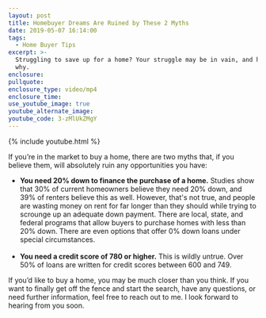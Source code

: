 ```yaml
---
layout: post
title: Homebuyer Dreams Are Ruined by These 2 Myths
date: 2019-05-07 16:14:00
tags:
  - Home Buyer Tips
excerpt: >-
  Struggling to save up for a home? Your struggle may be in vain, and here’s
  why.
enclosure:
pullquote:
enclosure_type: video/mp4
enclosure_time:
use_youtube_image: true
youtube_alternate_image:
youtube_code: 3-zMlUkZMgY
---
```


{% include youtube.html %}

If you’re in the market to buy a home, there are two myths that, if you believe them, will absolutely ruin any opportunities you have:

* **You need 20% down to finance the purchase of a home.** Studies show that 30% of current homeowners believe they need 20% down, and 39% of renters believe this as well. However, that's not true, and people are wasting money on rent for far longer than they should while trying to scrounge up an adequate down payment. There are local, state, and federal programs that allow buyers to purchase homes with less than 20% down. There are even options that offer 0% down loans under special circumstances.<br>&nbsp;
* **You need a credit score of 780 or higher.** This is wildly untrue. Over 50% of loans are written for credit scores between 600 and 749.&nbsp;

If you’d like to buy a home, you may be much closer than you think. If you want to finally get off the fence and start the search, have any questions, or need further information, feel free to reach out to me. I look forward to hearing from you soon.<br>&nbsp;